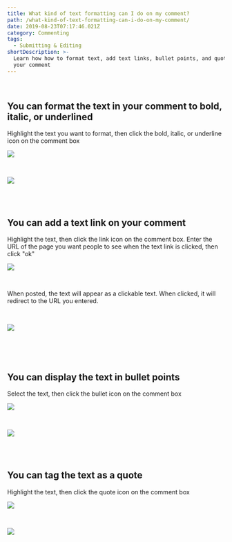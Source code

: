 ```yaml
---
title: What kind of text formatting can I do on my comment?
path: /what-kind-of-text-formatting-can-i-do-on-my-comment/
date: 2019-08-23T07:17:46.021Z
category: Commenting
tags:
  - Submitting & Editing
shortDescription: >-
  Learn how how to format text, add text links, bullet points, and quotes in
  your comment
---
```

<Br>

## You can format the text in your comment to bold, italic, or underlined

Highlight the text you want to format, then click the bold, italic, or underline icon on the comment box

![](/img/text-format.png)

<br>

![](/img/text-format-2.png)

<br>

<br>

## You can add a text link on your comment

Highlight the text, then click the link icon on the comment box. Enter the URL of the page you want people to see when the text link is clicked, then click "ok"

![](/img/text-link.png)

<br>

When posted, the text will appear as a clickable text. When clicked, it will redirect to the URL you entered.

<Br>

![](/img/text-link-2.png)

<br>

<br>

<br>

## You can display the text in bullet points

Select the text, then click the bullet icon on the comment box 

![](/img/bullet-points.png)

<br>

![](/img/bullet-points-2.png)

<br>

<br>

## You can tag the text as a quote

Highlight the text, then click the quote icon on the comment box

![](/img/quote.png)

<br>

![](/img/quote-2.png)
